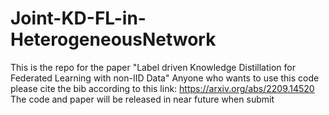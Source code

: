 # Joint-KD-FL-in-HeterogeneousNetwork
This is the repo for the paper "Label driven Knowledge Distillation for Federated Learning with non-IID Data"
Anyone who wants to use this code please cite the bib according to this link: https://arxiv.org/abs/2209.14520
The code and paper will be released in near future when submit


